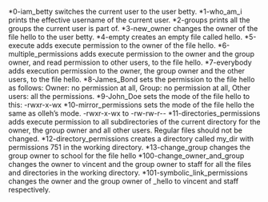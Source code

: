 *0-iam_betty switches the current user to the user betty.
*1-who_am_i prints the effective username of the current user.
*2-groups prints all the groups the current user is part of.
*3-new_owner changes the owner of the file hello to the user betty.
*4-empty creates an empty file called hello.
*5-execute adds execute permission to the owner of the file hello.
*6-multiple_permissions adds execute permission to the owner and the group owner, and read permission to other users, to the file hello.
*7-everybody adds execution permission to the owner, the group owner and the other users, to the file hello.
*8-James_Bond sets the permission to the file hello as follows: Owner: no permission at all, Group: no permission at all, Other users: all the permissions.
*9-John_Doe sets the mode of the file hello to this: -rwxr-x-wx
*10-mirror_permissions sets the mode of the file hello the same as olleh’s mode. -rwxr-x-wx to -rw-rw-r--
*11-directories_permissions adds execute permission to all subdirectories of the current directory for the owner, the group owner and all other users. Regular files should not be changed.
*12-directory_permissions creates a directory called my_dir with permissions 751 in the working directory.
*13-change_group changes the group owner to school for the file hello
*100-change_owner_and_group changes the owner to vincent and the group owner to staff for all the files and directories in the working directory.
*101-symbolic_link_permissions changes the owner and the group owner of _hello to vincent and staff respectively. 
